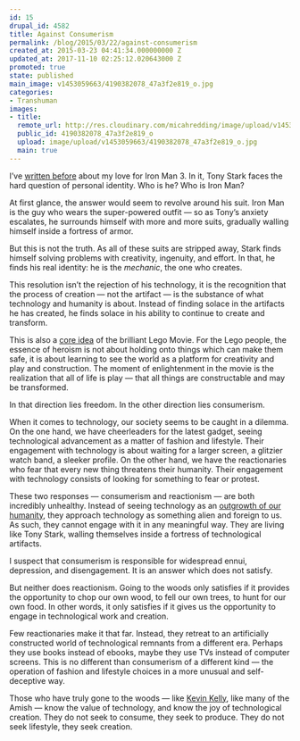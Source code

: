 ```yaml
---
id: 15
drupal_id: 4582
title: Against Consumerism
permalink: /blog/2015/03/22/against-consumerism
created_at: 2015-03-23 04:41:34.000000000 Z
updated_at: 2017-11-10 02:25:12.020643000 Z
promoted: true
state: published
main_image: v1453059663/4190382078_47a3f2e819_o.jpg
categories:
- Transhuman
images:
- title: 
  remote_url: http://res.cloudinary.com/micahredding/image/upload/v1453059663/4190382078_47a3f2e819_o.jpg
  public_id: 4190382078_47a3f2e819_o
  upload: image/upload/v1453059663/4190382078_47a3f2e819_o.jpg
  main: true
---
```

I’ve [written before](http://micahredding.com/blog/2013/06/07/iron-man-and-modern-identity-crisis) about my love for Iron Man 3. In it, Tony Stark faces the hard question of personal identity. Who is he? Who is Iron Man? 

At first glance, the answer would seem to revolve around his suit. Iron Man is the guy who wears the super-powered outfit — so as Tony’s anxiety escalates, he surrounds himself with more and more suits, gradually walling himself inside a fortress of armor.

But this is not the truth. As all of these suits are stripped away, Stark finds himself solving problems with creativity, ingenuity, and effort. In that, he finds his real identity: he is the *mechanic*, the one who creates.

This resolution isn’t the rejection of his technology, it is the recognition that the process of creation — not the artifact — is the substance of what technology and humanity is about. Instead of finding solace in the artifacts he has created, he finds solace in his ability to continue to create and transform.

This is also a [core idea](http://micahredding.com/blog/2014/05/27/theology-lego-movie) of the brilliant Lego Movie. For the Lego people, the essence of heroism is not about holding onto things which can make them safe, it is about learning to see the world as a platform for creativity and play and construction. The moment of enlightenment in the movie is the realization that all of life is play — that all things are constructable and may be transformed.

In that direction lies freedom. In the other direction lies consumerism.

When it comes to technology, our society seems to be caught in a dilemma. On the one hand, we have cheerleaders for the latest gadget, seeing technological advancement as a matter of fashion and lifestyle. Their engagement with technology is about waiting for a larger screen, a glitzier watch band, a sleeker profile. On the other hand, we have the reactionaries who fear that every new thing threatens their humanity. Their engagement with technology consists of looking for something to fear or protest.

These two responses — consumerism and reactionism — are both incredibly unhealthy. Instead of seeing technology as an [outgrowth of our humanity](http://micahredding.com/blog/2015/03/13/what-technology), they approach technology as something alien and foreign to us. As such, they cannot engage with it in any meaningful way. They are living like Tony Stark, walling themselves inside a fortress of technological artifacts.

I suspect that consumerism is responsible for widespread ennui, depression, and disengagement. It is an answer which does not satisfy. 

But neither does reactionism. Going to the woods only satisfies if it provides the opportunity to chop our own wood, to fell our own trees, to hunt for our own food. In other words, it only satisfies if it gives us the opportunity to engage in technological work and creation.

Few reactionaries make it that far. Instead, they retreat to an artificially constructed world of technological remnants from a different era. Perhaps they use books instead of ebooks, maybe they use TVs instead of computer screens. This is no different than consumerism of a different kind — the operation of fashion and lifestyle choices in a more unusual and self-deceptive way.

Those who have truly gone to the woods — like [Kevin Kelly](http://brickcaster.com/singularity/1/), like many of the Amish — know the value of technology, and know the joy of technological creation. They do not seek to consume, they seek to produce. They do not seek lifestyle, they seek creation.
